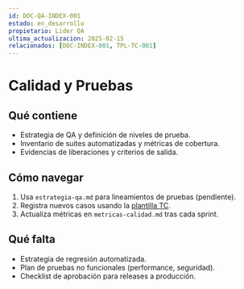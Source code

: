 ```yaml
---
id: DOC-QA-INDEX-001
estado: en_desarrollo
propietario: Lider QA
ultima_actualizacion: 2025-02-15
relacionados: [DOC-INDEX-001, TPL-TC-001]
---
```

# Calidad y Pruebas

## Qué contiene
- Estrategia de QA y definición de niveles de prueba.
- Inventario de suites automatizadas y métricas de cobertura.
- Evidencias de liberaciones y criterios de salida.

## Cómo navegar
1. Usa `estrategia-qa.md` para lineamientos de pruebas (pendiente).
2. Registra nuevos casos usando la [plantilla TC](../01-gobernanza/plantillas/caso-prueba-template.md).
3. Actualiza métricas en `metricas-calidad.md` tras cada sprint.

## Qué falta
- Estrategia de regresión automatizada.
- Plan de pruebas no funcionales (performance, seguridad).
- Checklist de aprobación para releases a producción.
